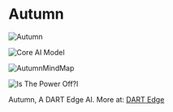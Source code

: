 # Autumn

![Autumn](https://raw.githubusercontent.com/radicaldeepscale/Autumn/main/Autumn%20(4).png)

![Core AI Model](https://raw.githubusercontent.com/radicaldeepscale/Autumn/main/Core%20AI%20Model.png)

![AutumnMindMap](https://github.com/radicaldeepscale/Autumn/assets/59750726/708ef629-c2ae-47e3-86c6-6f7be3cf39b1)

![Is The Power Off?l](https://raw.githubusercontent.com/radicaldeepscale/Autumn/main/AutumnJournal.png)

Autumn, A DART Edge AI.
More at: [DART Edge](https://dartedge.com/autumn)
